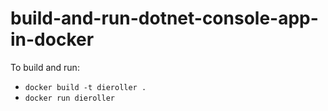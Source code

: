 # build-and-run-dotnet-console-app-in-docker

To build and run:
- `docker build -t dieroller .`
- `docker run dieroller`